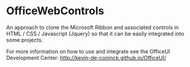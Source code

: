 OfficeWebControls
=================

An approach to clone the Microsoft Ribbon and associated controls in HTML / CSS / Javascript (Jquery) so that it can be easily integrated into some projects.

For more information on how to use and integrate see the OfficeUI Development Center:
http://kevin-de-coninck.github.io/OfficeUI/
